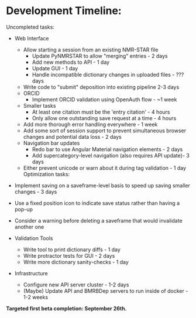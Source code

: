 # Development Timeline: 

Uncompleted tasks:

* Web Interface
    * Allow starting a session from an existing NMR-STAR file
        * Update PyNMRSTAR to allow "merging" entries - 2 days
        * Add new methods to API - 1 day
        * Update GUI - 1 day
        * Handle incompatible dictionary changes in uploaded files - ??? days
    * Write code to "submit" deposition into existing pipeline 2-3 days
    * ORCID
        * Implement ORCID validation using OpenAuth flow - ~1 week
    * Smaller tasks
        * At least one citation must be the 'entry citation' - 4 hours
        * Only allow one outstanding save request at a time - 4 hours
    * Add more thorough error handling everywhere - 1 week
    * Add some sort of session support to prevent simultaneous 
    browser changes and potential data loss - 2 days
    * Navigation bar updates
      * Redo bar to use Angular Material navigation elements - 2 days
      * Add supercategory-level navigation (also requires API update)- 3 days
    * Either prevent unicode or warn about it during tag validation - 1 day
Optimization tasks:
* Implement saving on a saveframe-level basis to speed up saving smaller changes - 3 days
* Use a fixed position icon to indicate save status rather than having a pop-up
* Consider a warning before deleting a saveframe that would invalidate another one

* Validation Tools
    * Write tool to print dictionary diffs - 1 day
    * Write protractor tests for GUI - 2 days
    * Write more dictionary sanity-checks - 1 day
     
* Infrastructure
    * Configure new API server cluster - 1-2 days
    * (Maybe) Update API and BMRBDep servers to run inside of docker - 1-2 weeks 

<b>Targeted first beta completion: September 26th.</b>
